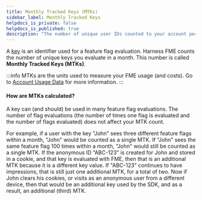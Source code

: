 ```yaml
---
title: Monthly Tracked Keys (MTKs)
sidebar_label: Monthly Tracked Keys
helpdocs_is_private: false
helpdocs_is_published: true
description: "The number of unique user IDs counted to your account per month"
---
```


A [key](/docs/feature-management-experimentation/10-getting-started/docs/key-concepts/keys/keys.md) is an identifier used for a feature flag evaluation. Harness FME counts the number of unique keys you evaluate in a month. This number is called **Monthly Tracked Keys (MTKs)**.

:::info
MTKs are the units used to measure your FME usage (and costs).  Go to [Account Usage Data](https://help.split.io/hc/en-us/articles/360034159232-Account-usage-data#usage-data) for more information.
:::

#### How are MTKs calculated?

A key can (and should) be used in many feature flag evaluations. The number of flag evaluations (the number of times one flag is evaluated and the number of flags evaluated) does not affect your MTK count.

For example, if a user with the key “John” sees three different feature flags within a month, "John" would be counted as a single MTK. If “John” sees the same feature flag 100 times within a month, "John" would still be counted as a single MTK. If the anonymous ID “ABC-123” is created for John and stored in a cookie, and that key is evaluated with FME, then that is an additional MTK because it is a different key value. If "ABC-123" continues to have impressions, that is still just one additional MTK, for a total of two. Now if John clears his cookies, or visits as an anonymous user from a different device, then that would be an additional key used by the SDK, and as a result, an additional (third) MTK.